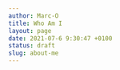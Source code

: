 ```yaml
---
author: Marc-O
title: Who Am I
layout: page
date: 2021-07-6 9:30:47 +0100
status: draft
slug: about-me
---
```


